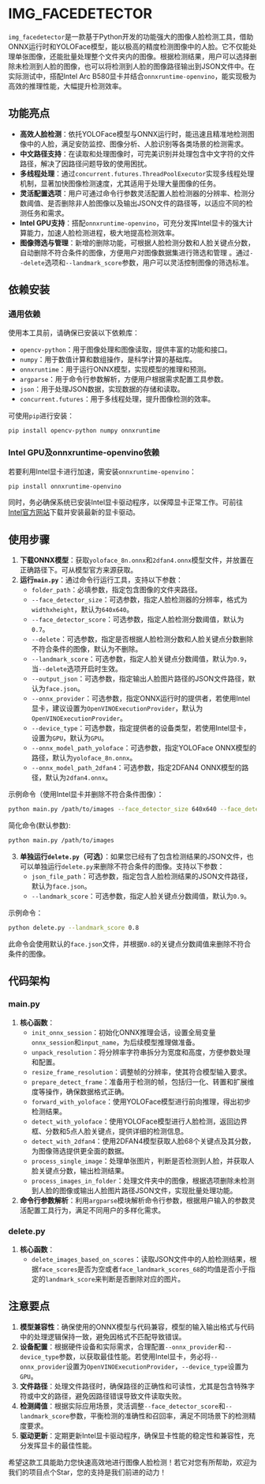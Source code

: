 # IMG_FACEDETECTOR 

`img_facedetector`是一款基于Python开发的功能强大的图像人脸检测工具，借助ONNX运行时和YOLOFace模型，能以极高的精度检测图像中的人脸。它不仅能处理单张图像，还能批量处理整个文件夹内的图像。根据检测结果，用户可以选择删除未检测到人脸的图像，也可以将检测到人脸的图像路径输出到JSON文件中。在实际测试中，搭配Intel Arc B580显卡并结合`onnxruntime-openvino`，能实现极为高效的推理性能，大幅提升检测效率。

## 功能亮点
- **高效人脸检测**：依托YOLOFace模型与ONNX运行时，能迅速且精准地检测图像中的人脸，满足安防监控、图像分析、人脸识别等各类场景的检测需求。
- **中文路径支持**：在读取和处理图像时，可完美识别并处理包含中文字符的文件路径，解决了因路径问题导致的使用困扰。
- **多线程处理**：通过`concurrent.futures.ThreadPoolExecutor`实现多线程处理机制，显著加快图像检测速度，尤其适用于处理大量图像的任务。
- **灵活配置选项**：用户可通过命令行参数灵活配置人脸检测器的分辨率、检测分数阈值、是否删除非人脸图像以及输出JSON文件的路径等，以适应不同的检测任务和需求。
- **Intel GPU支持**：搭配`onnxruntime-openvino`，可充分发挥Intel显卡的强大计算能力，加速人脸检测进程，极大地提高检测效率。
- **图像筛选与管理**：新增的删除功能，可根据人脸检测分数和人脸关键点分数，自动删除不符合条件的图像，方便用户对图像数据集进行筛选和管理 。通过`--delete`选项和`--landmark_score`参数，用户可以灵活控制图像的筛选标准。

## 依赖安装
### 通用依赖
使用本工具前，请确保已安装以下依赖库：
- `opencv-python`：用于图像处理和图像读取，提供丰富的功能和接口。
- `numpy`：用于数值计算和数组操作，是科学计算的基础库。
- `onnxruntime`：用于运行ONNX模型，实现模型的推理和预测。
- `argparse`：用于命令行参数解析，方便用户根据需求配置工具参数。
- `json`：用于处理JSON数据，实现数据的存储和读取。
- `concurrent.futures`：用于多线程处理，提升图像检测的效率。

可使用`pip`进行安装：
```bash
pip install opencv-python numpy onnxruntime
```

### Intel GPU及onnxruntime-openvino依赖
若要利用Intel显卡进行加速，需安装`onnxruntime-openvino`：
```bash
pip install onnxruntime-openvino
```

同时，务必确保系统已安装Intel显卡驱动程序，以保障显卡正常工作。可前往[Intel官方网站](https://www.intel.com/content/www/us/en/download-center/home.html)下载并安装最新的显卡驱动。

## 使用步骤
1. **下载ONNX模型**：获取`yoloface_8n.onnx`和`2dfan4.onnx`模型文件，并放置在正确路径下。可从模型官方来源获取。
2. **运行`main.py`**：通过命令行运行工具，支持以下参数：
    - `folder_path`：必填参数，指定包含图像的文件夹路径。
    - `--face_detector_size`：可选参数，指定人脸检测器的分辨率，格式为`widthxheight`，默认为`640x640`。
    - `--face_detector_score`：可选参数，指定人脸检测分数阈值，默认为`0.7`。
    - `--delete`：可选参数，指定是否根据人脸检测分数和人脸关键点分数删除不符合条件的图像，默认为不删除。
    - `--landmark_score`：可选参数，指定人脸关键点分数阈值，默认为`0.9`，当`--delete`选项开启时生效。
    - `--output_json`：可选参数，指定输出人脸图片路径的JSON文件路径，默认为`face.json`。
    - `--onnx_provider`：可选参数，指定ONNX运行时的提供者，若使用Intel显卡，建议设置为`OpenVINOExecutionProvider`，默认为`OpenVINOExecutionProvider`。
    - `--device_type`：可选参数，指定提供者的设备类型，若使用Intel显卡，设置为`GPU`，默认为`GPU`。
    - `--onnx_model_path_yoloface`：可选参数，指定YOLOFace ONNX模型的路径，默认为`yoloface_8n.onnx`。
    - `--onnx_model_path_2dfan4`：可选参数，指定2DFAN4 ONNX模型的路径，默认为`2dfan4.onnx`。

示例命令（使用Intel显卡并删除不符合条件图像）：
```bash
python main.py /path/to/images --face_detector_size 640x640 --face_detector_score 0.7 --delete --landmark_score 0.9 --output_json face.json --onnx_provider OpenVINOExecutionProvider --device_type GPU --onnx_model_path_yoloface yoloface_8n.onnx --onnx_model_path_2dfan4 2dfan4.onnx
```
简化命令(默认参数):
```bash
python main.py /path/to/images 
```

3. **单独运行`delete.py`（可选）**：如果您已经有了包含检测结果的JSON文件，也可以单独运行`delete.py`来删除不符合条件的图像。支持以下参数：
    - `json_file_path`：可选参数，指定包含人脸检测结果的JSON文件路径，默认为`face.json`。
    - `--landmark_score`：可选参数，指定人脸关键点分数阈值，默认为`0.9`。

示例命令：
```bash
python delete.py --landmark_score 0.8
```
此命令会使用默认的`face.json`文件，并根据`0.8`的关键点分数阈值来删除不符合条件的图像。

## 代码架构
### main.py
1. **核心函数**：
    - `init_onnx_session`：初始化ONNX推理会话，设置全局变量`onnx_session`和`input_name`，为后续模型推理做准备。
    - `unpack_resolution`：将分辨率字符串拆分为宽度和高度，方便参数处理和配置。
    - `resize_frame_resolution`：调整帧的分辨率，使其符合模型输入要求。
    - `prepare_detect_frame`：准备用于检测的帧，包括归一化、转置和扩展维度等操作，确保数据格式正确。
    - `forward_with_yoloface`：使用YOLOFace模型进行前向推理，得出初步检测结果。
    - `detect_with_yoloface`：使用YOLOFace模型进行人脸检测，返回边界框、分数和5点人脸关键点，提供详细的检测信息。
    - `detect_with_2dfan4`：使用2DFAN4模型获取人脸68个关键点及其分数，为图像筛选提供更全面的数据。
    - `process_single_image`：处理单张图片，判断是否检测到人脸，并获取人脸关键点分数，输出检测结果。
    - `process_images_in_folder`：处理文件夹中的图像，根据选项删除未检测到人脸的图像或输出人脸图片路径JSON文件，实现批量处理功能。
2. **命令行参数解析**：利用`argparse`模块解析命令行参数，根据用户输入的参数灵活配置工具行为，满足不同用户的多样化需求。

### delete.py
1. **核心函数**：
    - `delete_images_based_on_scores`：读取JSON文件中的人脸检测结果，根据`face_scores`是否为空或者`face_landmark_scores_68`的均值是否小于指定的`landmark_score`来判断是否删除对应的图片。

## 注意要点
1. **模型兼容性**：确保使用的ONNX模型与代码兼容，模型的输入输出格式与代码中的处理逻辑保持一致，避免因格式不匹配导致错误。
2. **设备配置**：根据硬件设备和实际需求，合理配置`--onnx_provider`和`--device_type`参数，以获取最佳性能。若使用Intel显卡，务必将`--onnx_provider`设置为`OpenVINOExecutionProvider`，`--device_type`设置为`GPU`。
3. **文件路径**：处理文件路径时，确保路径的正确性和可读性，尤其是包含特殊字符或中文的路径，避免因路径错误导致文件读取失败。
4. **检测阈值**：根据实际应用场景，灵活调整`--face_detector_score`和`--landmark_score`参数，平衡检测的准确性和召回率，满足不同场景下的检测精度要求。
5. **驱动更新**：定期更新Intel显卡驱动程序，确保显卡性能的稳定性和兼容性，充分发挥显卡的最佳性能。

希望这款工具能助力您快速高效地进行图像人脸检测！若它对您有所帮助，欢迎为我们的项目点个Star，您的支持是我们前进的动力！ 